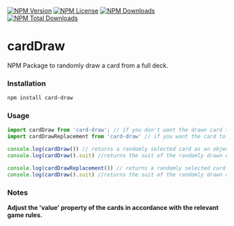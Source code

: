 [![NPM Version](https://img.shields.io/npm/v/card-draw?style=flat)](https://www.npmjs.com/package/card-draw) [![NPM License](https://img.shields.io/npm/l/card-draw)](https://www.npmjs.com/package/card-draw) [![NPM Downloads](https://img.shields.io/npm/dm/card-draw?style=flat)](https://www.npmjs.com/package/card-draw) [![NPM Total Downloads](https://img.shields.io/npm/dt/card-draw?style=flat)](https://www.npmjs.com/package/card-draw)


# cardDraw

NPM Package to randomly draw a card from a full deck.

### Installation

``` bash
npm install card-draw
```

### Usage

``` javascript
import cardDraw from 'card-draw'; // if you don't want the drawn card to be replaced in the deck
import cardDrawReplacement from 'card-draw' // if you want the card to be replaced in the deck

console.log(cardDraw()) // returns a randomly selected card as an object and removes it from the deck
console.log(cardDraw().suit) //returns the suit of the randomly drawn card and removes it from the deck

console.log(cardDrawReplacement()) // returns a randomly selected card as an object and keeps it back in the deck
console.log(cardDraw().suit) //returns the suit of the randomly drawn card and keeps it back in the deck
```

### Notes

**Adjust the 'value' property of the cards in accordance with the relevant game rules.**
